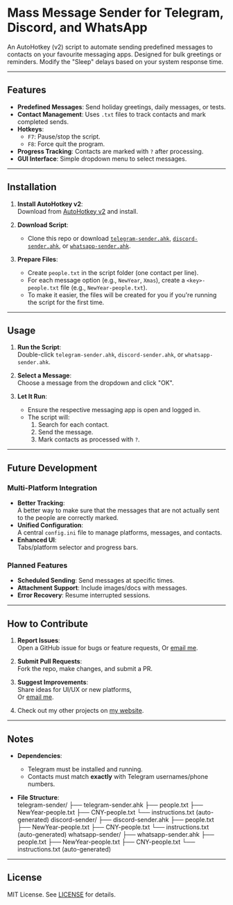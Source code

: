 # Mass Message Sender for Telegram, Discord, and WhatsApp

An AutoHotkey (v2) script to automate sending predefined messages to contacts on your favourite messaging apps. Designed for bulk greetings or reminders. Modify the "Sleep" delays based on your system response time.

---

## Features

- **Predefined Messages**: Send holiday greetings, daily messages, or tests.
- **Contact Management**: Uses `.txt` files to track contacts and mark completed sends.
- **Hotkeys**: 
  - `F7`: Pause/stop the script.
  - `F8`: Force quit the program.
- **Progress Tracking**: Contacts are marked with `?` after processing.
- **GUI Interface**: Simple dropdown menu to select messages.

---

## Installation

1. **Install AutoHotkey v2**:  
   Download from [AutoHotkey v2](https://www.autohotkey.com/v2/) and install.

2. **Download Script**:  
   - Clone this repo or download [`telegram-sender.ahk`](/telegram/telegram-sender.ahk), [`discord-sender.ahk`](/discord/discord-sender.ahk), or [`whatsapp-sender.ahk`](/whatsapp/whatsapp-sender.ahk).

3. **Prepare Files**:  
   - Create `people.txt` in the script folder (one contact per line).
   - For each message option (e.g., `NewYear`, `Xmas`), create a `<key>-people.txt` file (e.g., `NewYear-people.txt`).
   - To make it easier, the files will be created for you if you're running the script for the first time.

---

## Usage

1. **Run the Script**:  
   Double-click `telegram-sender.ahk`, `discord-sender.ahk`, or `whatsapp-sender.ahk`.

2. **Select a Message**:  
   Choose a message from the dropdown and click "OK".

3. **Let It Run**:  
   - Ensure the respective messaging app is open and logged in.
   - The script will:
     1. Search for each contact.
     2. Send the message.
     3. Mark contacts as processed with `?`.

---

## Future Development

### Multi-Platform Integration
- **Better Tracking**:  
  A better way to make sure that the messages that are not actually sent to the people are correctly marked.
- **Unified Configuration**:  
  A central `config.ini` file to manage platforms, messages, and contacts.
- **Enhanced UI**:  
  Tabs/platform selector and progress bars.

### Planned Features
- **Scheduled Sending**: Send messages at specific times.
- **Attachment Support**: Include images/docs with messages.
- **Error Recovery**: Resume interrupted sessions.

---

## How to Contribute

1. **Report Issues**:  
   Open a GitHub issue for bugs or feature requests,
Or [email me](mailto:augy@augystudios.com?subject=Report%20Issues).

2. **Submit Pull Requests**:  
   Fork the repo, make changes, and submit a PR.

3. **Suggest Improvements**:  
   Share ideas for UI/UX or new platforms,  
   Or [email me](mailto:augy@augystudios.com?subject=Improvement%20Suggestions).

4. Check out my other projects on [my website](https://augystudios.com/).

---

## Notes

- **Dependencies**:  
  - Telegram must be installed and running.
  - Contacts must match **exactly** with Telegram usernames/phone numbers.

- **File Structure**:  
telegram-sender/
├── telegram-sender.ahk
├── people.txt
├── NewYear-people.txt
├── CNY-people.txt
└── instructions.txt (auto-generated)
discord-sender/
├── discord-sender.ahk
├── people.txt
├── NewYear-people.txt
├── CNY-people.txt
└── instructions.txt (auto-generated)
whatsapp-sender/
├── whatsapp-sender.ahk
├── people.txt
├── NewYear-people.txt
├── CNY-people.txt
└── instructions.txt (auto-generated)

---

## License

MIT License. See [LICENSE](LICENSE) for details.